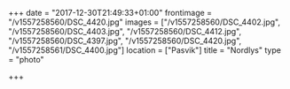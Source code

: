 +++
date = "2017-12-30T21:49:33+01:00"
frontimage = "/v1557258560/DSC_4420.jpg"
images = ["/v1557258560/DSC_4402.jpg", "/v1557258560/DSC_4403.jpg", "/v1557258560/DSC_4412.jpg", "/v1557258560/DSC_4397.jpg", "/v1557258560/DSC_4420.jpg", "/v1557258561/DSC_4400.jpg"]
location = ["Pasvik"]
title = "Nordlys"
type = "photo"

+++
